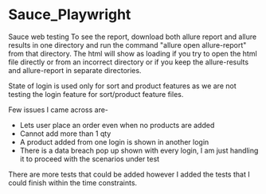 # Sauce_Playwright
Sauce web testing
To see the report, download both allure report and allure results in one directory and run the command "allure open allure-report" from that directory. The html will 
show as loading if you try to open the html file directly or from an incorrect directory or if you keep the allure-results and allure-report in separate directories.

State of login is used only for sort and product features as we are not testing the login feature for sort/product feature files.

Few issues I came across are-
 - Lets user place an order even when no products are added
 - Cannot add more than 1 qty
 - A product added from one login is shown in another login
 - There is a data breach pop up shown with every login, I am just handling it to proceed with the scenarios under test

There are more tests that could be added however I added the tests that I could finish within the time constraints.
